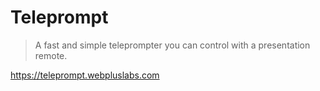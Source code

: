 # Teleprompt

> A fast and simple teleprompter you can control with a presentation remote.

<https://teleprompt.webpluslabs.com>
